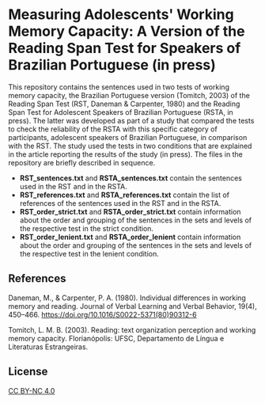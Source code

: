 # Measuring Adolescents' Working Memory Capacity: A Version of the Reading Span Test for Speakers of Brazilian Portuguese (in press)

This repository contains the sentences used in two tests of working memory capacity, the Brazilian Portuguese version (Tomitch, 2003) of the Reading Span Test (RST, Daneman & Carpenter, 1980) and the Reading Span Test for Adolescent Speakers of Brazilian Portuguese (RSTA, in press). The latter was developed as part of a study that compared the tests to check the reliability of the RSTA with this specific category of participants, adolescent speakers of Brazilian Portuguese, in comparison with the RST. The study used the tests in two conditions that are explained in the article reporting the results of the study (in press). The files in the repository are briefly described in sequence.

* **RST_sentences.txt** and **RSTA_sentences.txt** contain the sentences used in the RST and in the RSTA.
* **RST_references.txt** and **RSTA_references.txt** contain the list of references of the sentences used in the RST and in the RSTA.
* **RST_order_strict.txt** and **RSTA_order_strict.txt** contain information about the order and grouping of the sentences in the sets and levels of the respective test in the strict condition.
* **RST_order_lenient.txt** and **RSTA_order_lenient** contain information about the order and grouping of the sentences in the sets and levels of the respective test in the lenient condition.

## References

Daneman, M., & Carpenter, P. A. (1980). Individual differences in working memory and reading. Journal of Verbal Learning and Verbal Behavior, 19(4), 450–466. https://doi.org/10.1016/S0022-5371(80)90312-6

Tomitch, L. M. B. (2003). Reading: text organization perception and working memory capacity. Florianópolis: UFSC, Departamento de Língua e Literaturas Estrangeiras.

## License
[CC BY-NC 4.0](https://creativecommons.org/licenses/by-nc/4.0/)
